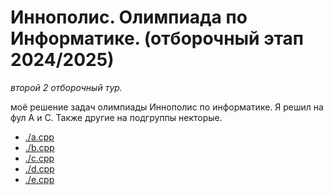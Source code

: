 # Иннополис. Олимпиада по Информатике. (отборочный этап 2024/2025)

*второй 2 отборочный тур.*

моё решение задач олимпиады Иннополис по информатике. Я решил на фул A и C. Также другие на подгруппы некторые.

- [./a.cpp](a.cpp)
- [./b.cpp](b.cpp)
- [./c.cpp](c.cpp)
- [./d.cpp](d.cpp)
- [./e.cpp](e.cpp)

